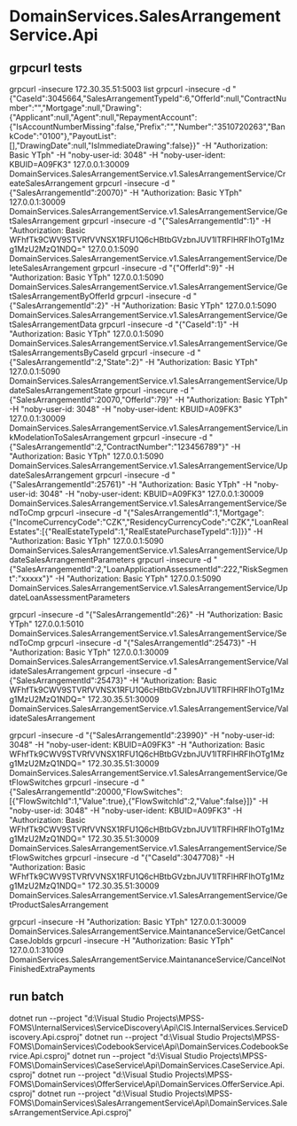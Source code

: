 ﻿# DomainServices.SalesArrangementService.Api

## grpcurl tests
grpcurl -insecure 172.30.35.51:5003 list
grpcurl -insecure -d "{\"CaseId\":3045664,\"SalesArrangementTypeId\":6,\"OfferId\":null,\"ContractNumber\":\"\",\"Mortgage\":null,\"Drawing\":{\"Applicant\":null,\"Agent\":null,\"RepaymentAccount\":{\"IsAccountNumberMissing\":false,\"Prefix\":\"\",\"Number\":\"3510720263\",\"BankCode\":\"0100\"},\"PayoutList\":[],\"DrawingDate\":null,\"IsImmediateDrawing\":false}}" -H "Authorization: Basic YTph" -H "noby-user-id: 3048" -H "noby-user-ident: KBUID=A09FK3" 127.0.0.1:30009 DomainServices.SalesArrangementService.v1.SalesArrangementService/CreateSalesArrangement
grpcurl -insecure -d "{\"SalesArrangementId\":20070}" -H "Authorization: Basic YTph" 127.0.0.1:30009 DomainServices.SalesArrangementService.v1.SalesArrangementService/GetSalesArrangement
grpcurl -insecure -d "{\"SalesArrangementId\":1}" -H "Authorization: Basic WFhfTk9CWV9STVRfVVNSX1RFU1Q6cHBtbGVzbnJUV1lTRFlHRFIhOTg1Mzg1MzU2MzQ1NDQ=" 127.0.0.1:5090 DomainServices.SalesArrangementService.v1.SalesArrangementService/DeleteSalesArrangement
grpcurl -insecure -d "{\"OfferId\":9}" -H "Authorization: Basic YTph" 127.0.0.1:5090 DomainServices.SalesArrangementService.v1.SalesArrangementService/GetSalesArrangementByOfferId
grpcurl -insecure -d "{\"SalesArrangementId\":2}" -H "Authorization: Basic YTph" 127.0.0.1:5090 DomainServices.SalesArrangementService.v1.SalesArrangementService/GetSalesArrangementData
grpcurl -insecure -d "{\"CaseId\":1}" -H "Authorization: Basic YTph" 127.0.0.1:5090 DomainServices.SalesArrangementService.v1.SalesArrangementService/GetSalesArrangementsByCaseId
grpcurl -insecure -d "{\"SalesArrangementId\":2,\"State\":2}" -H "Authorization: Basic YTph" 127.0.0.1:5090 DomainServices.SalesArrangementService.v1.SalesArrangementService/UpdateSalesArrangementState
grpcurl -insecure -d "{\"SalesArrangementId\":20070,\"OfferId\":79}" -H "Authorization: Basic YTph" -H "noby-user-id: 3048" -H "noby-user-ident: KBUID=A09FK3" 127.0.0.1:30009 DomainServices.SalesArrangementService.v1.SalesArrangementService/LinkModelationToSalesArrangement
grpcurl -insecure -d "{\"SalesArrangementId\":2,\"ContractNumber\":\"123456789\"}" -H "Authorization: Basic YTph" 127.0.0.1:5090 DomainServices.SalesArrangementService.v1.SalesArrangementService/UpdateSalesArrangement
grpcurl -insecure -d "{\"SalesArrangementId\":25761}" -H "Authorization: Basic YTph" -H "noby-user-id: 3048" -H "noby-user-ident: KBUID=A09FK3" 127.0.0.1:30009 DomainServices.SalesArrangementService.v1.SalesArrangementService/SendToCmp
grpcurl -insecure -d "{\"SalesArrangementId\":1,\"Mortgage\":{\"IncomeCurrencyCode\":\"CZK\",\"ResidencyCurrencyCode\":\"CZK\",\"LoanRealEstates\":[{\"RealEstateTypeId\":1,\"RealEstatePurchaseTypeId\":1}]}}" -H "Authorization: Basic YTph" 127.0.0.1:5090 DomainServices.SalesArrangementService.v1.SalesArrangementService/UpdateSalesArrangementParameters
grpcurl -insecure -d "{\"SalesArrangementId\":2,\"LoanApplicationAssessmentId\":222,\"RiskSegment\":\"xxxxx\"}" -H "Authorization: Basic YTph" 127.0.0.1:5090 DomainServices.SalesArrangementService.v1.SalesArrangementService/UpdateLoanAssessmentParameters

grpcurl -insecure -d "{\"SalesArrangementId\":26}" -H "Authorization: Basic YTph" 127.0.0.1:5010 DomainServices.SalesArrangementService.v1.SalesArrangementService/SendToCmp
grpcurl -insecure -d "{\"SalesArrangementId\":25473}" -H "Authorization: Basic YTph" 127.0.0.1:30009 DomainServices.SalesArrangementService.v1.SalesArrangementService/ValidateSalesArrangement
grpcurl -insecure -d "{\"SalesArrangementId\":25473}" -H "Authorization: Basic WFhfTk9CWV9STVRfVVNSX1RFU1Q6cHBtbGVzbnJUV1lTRFlHRFIhOTg1Mzg1MzU2MzQ1NDQ=" 172.30.35.51:30009 DomainServices.SalesArrangementService.v1.SalesArrangementService/ValidateSalesArrangement

grpcurl -insecure -d "{\"SalesArrangementId\":23990}" -H "noby-user-id: 3048" -H "noby-user-ident: KBUID=A09FK3" -H "Authorization: Basic WFhfTk9CWV9STVRfVVNSX1RFU1Q6cHBtbGVzbnJUV1lTRFlHRFIhOTg1Mzg1MzU2MzQ1NDQ=" 172.30.35.51:30009 DomainServices.SalesArrangementService.v1.SalesArrangementService/GetFlowSwitches
grpcurl -insecure -d "{\"SalesArrangementId\":20000,\"FlowSwitches\":[{\"FlowSwitchId\":1,\"Value\":true},{\"FlowSwitchId\":2,\"Value\":false}]}" -H "noby-user-id: 3048" -H "noby-user-ident: KBUID=A09FK3" -H "Authorization: Basic WFhfTk9CWV9STVRfVVNSX1RFU1Q6cHBtbGVzbnJUV1lTRFlHRFIhOTg1Mzg1MzU2MzQ1NDQ=" 172.30.35.51:30009 DomainServices.SalesArrangementService.v1.SalesArrangementService/SetFlowSwitches
grpcurl -insecure -d "{\"CaseId\":3047708}" -H "Authorization: Basic WFhfTk9CWV9STVRfVVNSX1RFU1Q6cHBtbGVzbnJUV1lTRFlHRFIhOTg1Mzg1MzU2MzQ1NDQ=" 172.30.35.51:30009 DomainServices.SalesArrangementService.v1.SalesArrangementService/GetProductSalesArrangement

grpcurl -insecure -H "Authorization: Basic YTph" 127.0.0.1:30009 DomainServices.SalesArrangementService.MaintananceService/GetCancelCaseJobIds
grpcurl -insecure -H "Authorization: Basic YTph" 127.0.0.1:31009 DomainServices.SalesArrangementService.MaintananceService/CancelNotFinishedExtraPayments
## run batch
dotnet run --project "d:\Visual Studio Projects\MPSS-FOMS\InternalServices\ServiceDiscovery\Api\CIS.InternalServices.ServiceDiscovery.Api.csproj"
dotnet run --project "d:\Visual Studio Projects\MPSS-FOMS\DomainServices\CodebookService\Api\DomainServices.CodebookService.Api.csproj"
dotnet run --project "d:\Visual Studio Projects\MPSS-FOMS\DomainServices\CaseService\Api\DomainServices.CaseService.Api.csproj"
dotnet run --project "d:\Visual Studio Projects\MPSS-FOMS\DomainServices\OfferService\Api\DomainServices.OfferService.Api.csproj"
dotnet run --project "d:\Visual Studio Projects\MPSS-FOMS\DomainServices\SalesArrangementService\Api\DomainServices.SalesArrangementService.Api.csproj"


